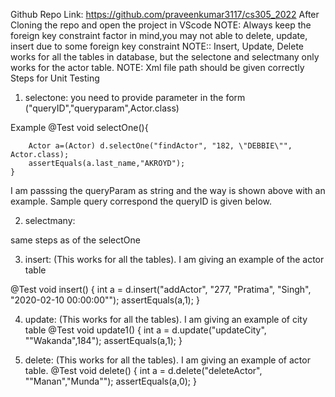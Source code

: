 Github Repo Link: https://github.com/praveenkumar3117/cs305_2022
After Cloning the repo and open the project in VScode
NOTE: Always keep the foreign key constraint factor in mind,you may not able to delete, update, insert due to some foreign key constraint
NOTE:: Insert, Update, Delete works for all the tables in database, but the selectone and selectmany only works for the actor table.
NOTE: Xml file path should be given correctly
Steps for Unit Testing

1) selectone: 
you need to provide parameter in the form ("queryID","queryparam",Actor.class)

Example
@Test
    void selectOne(){

        Actor a=(Actor) d.selectOne("findActor", "182, \"DEBBIE\"", Actor.class);
        assertEquals(a.last_name,"AKROYD");
    }

I am passsing the queryParam as string and the way is shown above with an example.
Sample query correspond the queryID is given below.


2) selectmany: 

same steps as of the selectOne


3) insert:                   (This works for all the tables). I am giving an example of the actor table

@Test
    void insert() {
        int a  = d.insert("addActor", "277, \"Pratima\", \"Singh\", \"2020-02-10 00:00:00\"");
        assertEquals(a,1);
    }


4) update:       (This works for all the tables). I am giving an example of city table
@Test
    void update1()
    {
        int a  = d.update("updateCity", "\"Wakanda\",184");
        assertEquals(a,1);
    }


5) delete:   (This works for all the tables). I am giving an example of actor table.
@Test
    void delete() {
        int a  = d.delete("deleteActor", "\"Manan\",\"Munda\"");
        assertEquals(a,0);
    }


